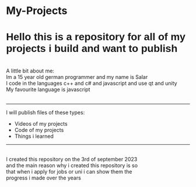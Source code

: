 # My-Projects

<style>
  .heading{
    font-family: sans-serif;
  }
</style>

<h1 class = 'heading'>Hello this is a repository for all of my projects i build and want to publish</h1>
<br>
A little bit about me:
<br>Im a 15 year old german programmer and my name is Salar <br>
I code in the languages c++ and c# and javascript and use qt and unity<br>
My favourite language is javascript
<br> <br>
<hr>
I will publish files of these types:
<ul>
  <li>Videos of my projects</li>
  <li>Code of my projects</li>
  <li>Things i learned</li>
</ul>

<hr>

<br>
I created this repository on the 3rd of september 2023 <br>
and the main reason why i created this repository is so <br>
that when i apply for jobs or uni i can show them the <br>
progress i made over the years
<br>
